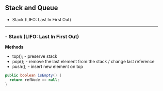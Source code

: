 ## Stack and Queue

* Stack (LIFO: Last In First Out)

---

### - Stack (LIFO: Last In First Out)

**Methods**

* top(); - preserve stack
* pop(); - remove the last element from the stack / change last reference
* push(); - insert new element on top

```java
public boolean isEmpty() {
  return refNode == null;
}
```